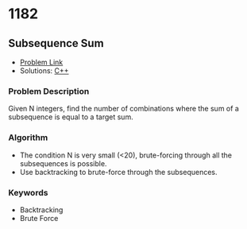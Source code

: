 # 1182
## Subsequence Sum

- [Problem Link](https://www.acmicpc.net/problem/1182)
- Solutions: [C++](./1182.cpp)

### Problem Description
Given N integers, find the number of combinations where the sum of a subsequence is equal to a target sum.

### Algorithm
- The condition N is very small (<20), brute-forcing through all the subsequences is possible.
- Use backtracking to brute-force through the subsequences.

### Keywords
- Backtracking
- Brute Force
